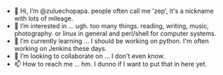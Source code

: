 - 👋 Hi, I’m @zuluechopapa.  people often call me 'zep', it's a nickname with lots of mileage.
- 👀 I’m interested in ...  ugh.  too many things.   reading, writing, music, photography.  or linux in general and perl/shell for computer systems. 
- 🌱 I’m currently learning ... I should be working on python.   I'm often working on Jenkins these days.
- 💞️ I’m looking to collaborate on ... I don't even know.
- 📫 How to reach me ... hm.  I dunno if I want to put that in here yet.



